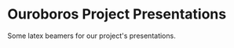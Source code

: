 
Ouroboros Project Presentations
===============================

Some latex beamers for our project's presentations.

